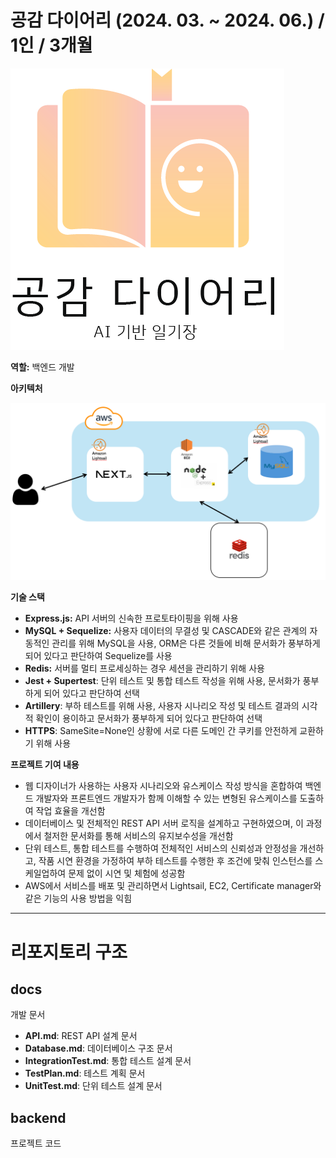# 공감 다이어리 (2024. 03. ~ 2024. 06.) / 1인 / 3개월

![Logo](%E1%84%80%E1%85%A9%E1%86%BC%E1%84%80%E1%85%A1%E1%86%B7%20%E1%84%83%E1%85%A1%E1%84%8B%E1%85%B5%E1%84%8B%E1%85%A5%E1%84%85%E1%85%B5%20(2024%2003%20~%202024%2005%20)%200820caaaafa64a49af1634ee037c5ca7/Untitled.png)

**역할:** 백엔드 개발

**아키텍처**

![Architecture](%E1%84%80%E1%85%A9%E1%86%BC%E1%84%80%E1%85%A1%E1%86%B7%20%E1%84%83%E1%85%A1%E1%84%8B%E1%85%B5%E1%84%8B%E1%85%A5%E1%84%85%E1%85%B5%20(2024%2003%20~%202024%2005%20)%200820caaaafa64a49af1634ee037c5ca7/Untitled%201.png)

**기술 스택**

- **Express.js:** API 서버의 신속한 프로토타이핑을 위해 사용
- **MySQL + Sequelize:** 사용자 데이터의 무결성 및 CASCADE와 같은 관계의 자동적인 관리를 위해 MySQL을 사용, ORM은 다른 것들에 비해 문서화가 풍부하게 되어 있다고 판단하여 Sequelize를 사용
- **Redis:** 서버를 멀티 프로세싱하는 경우 세션을 관리하기 위해 사용
- **Jest + Supertest**: 단위 테스트 및 통합 테스트 작성을 위해 사용, 문서화가 풍부하게 되어 있다고 판단하여 선택
- **Artillery**: 부하 테스트를 위해 사용, 사용자 시나리오 작성 및 테스트 결과의 시각적 확인이 용이하고 문서화가 풍부하게 되어 있다고 판단하여 선택
- **HTTPS**: SameSite=None인 상황에 서로 다른 도메인 간 쿠키를 안전하게 교환하기 위해 사용

**프로젝트 기여 내용**

- 웹 디자이너가 사용하는 사용자 시나리오와 유스케이스 작성 방식을 혼합하여 백엔드 개발자와 프론트엔드 개발자가 함께 이해할 수 있는 변형된 유스케이스를 도출하여 작업 효율을 개선함
- 데이터베이스 및 전체적인 REST API 서버 로직을 설계하고 구현하였으며, 이 과정에서 철저한 문서화를 통해 서비스의 유지보수성을 개선함
- 단위 테스트, 통합 테스트를 수행하여 전체적인 서비스의 신뢰성과 안정성을 개선하고, 작품 시연 환경을 가정하여 부하 테스트를 수행한 후 조건에 맞춰 인스턴스를 스케일업하여 문제 없이 시연 및 체험에 성공함
- AWS에서 서비스를 배포 및 관리하면서 Lightsail, EC2, Certificate manager와 같은 기능의 사용 방법을 익힘

---

# 리포지토리 구조

## docs

개발 문서

- **API.md**: REST API 설계 문서
- **Database.md**: 데이터베이스 구조 문서
- **IntegrationTest.md**: 통합 테스트 설계 문서
- **TestPlan.md**: 테스트 계획 문서
- **UnitTest.md**: 단위 테스트 설계 문서

## backend

프로젝트 코드
